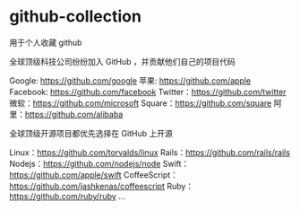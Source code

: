 # github-collection

用于个人收藏 github 

全球顶级科技公司纷纷加入 GitHub ，并贡献他们自己的项目代码

Google: https://github.com/google
苹果: https://github.com/apple
Facebook: https://github.com/facebook
Twitter：https://github.com/twitter
微软：https://github.com/microsoft
Square：https://github.com/square
阿里：https://github.com/alibaba

全球顶级开源项目都优先选择在 GitHub 上开源

Linux：https://github.com/torvalds/linux
Rails：https://github.com/rails/rails
Nodejs：https://github.com/nodejs/node
Swift：https://github.com/apple/swift
CoffeeScript：https://github.com/jashkenas/coffeescript
Ruby：https://github.com/ruby/ruby
...
